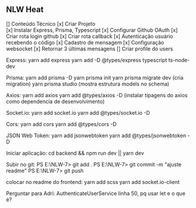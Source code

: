 ## NLW Heat

[] Conteúdo Técnico
    [x] Criar Projeto
    <br>
    [x] Instalar Express, Prisma, Typescript
    [x] Configurar Github OAuth
    [x] Criar rota login github
    [x] Criar rota callback
    [x] Autenticação usuário recebendo o código
    [x] Cadastro de mensagem
    [x] Configuração websocket
    [x] Retornar 3 últimas mensagens
    [] Criar profile do users


Express:
yarn add express
yarn add -D @types/express typescript ts-node-dev

Prisma:
yarn add prisma -D
yarn prisma init
yarn prisma migrate dev (cria migration)
yarn prisma studio (mostra estrutura models no schema)

Axios:
yarn add axios
yarn add @types/axios -D (instalar tipagens do axios como dependencia de desenvolvimento)

Socket.io:
yarn add socket.io
yarn add @types/socket.io -D

Cors:
yarn add cors
yarn add @types/cors -D

JSON Web Token:
yarn add jsonwebtoken
yarn add @types/jsonwebtoken -D

Iniciar aplicação:
cd backend && npm run dev || yarn dev

Subir no git:
PS E:\NLW-7> git add .
PS E:\NLW-7> git commit -m "ajuste readme"
PS E:\NLW-7> git push


colocar no readme do frontend:
yarn add scss
yarn add socket.io-client


Perguntar para Adri:
AuthenticateUserService linha 50, pq usar let e o que é?


